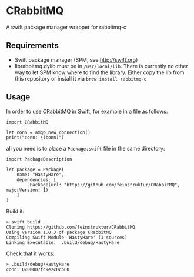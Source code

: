# CRabbitMQ

A swift package manager wrapper for rabbitmq-c

## Requirements

 - Swift package manager (SPM, see http://swift.org)
 - librabbitmq.dylib must be in `/usr/local/lib`. There is currently no other way to let SPM know where to find the library. Either copy the lib from this repository or install it via `brew install rabbitmq-c`
 
## Usage

In order to use CRabbitMQ in Swift, for example in a file as follows:

```
import CRabbitMQ

let conn = amqp_new_connection()
print("conn: \(conn)")
```

all you need is to place a `Package.swift` file in the same directory:

```
import PackageDescription

let package = Package(
    name: "HastyHare",
    dependencies: [
        .Package(url: "https://github.com/feinstruktur/CRabbitMQ", majorVersion: 1)
    ]
)
```

Build it:

```
» swift build    
Cloning https://github.com/feinstruktur/CRabbitMQ
Using version 1.0.3 of package CRabbitMQ
Compiling Swift Module 'HastyHare' (1 sources)
Linking Executable:  .build/debug/HastyHare
```

Check that it works:

```
» .build/debug/HastyHare
conn: 0x00007fc9e2c0cb60
```
